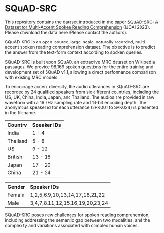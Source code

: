 # SQuAD-SRC
This repository contains the dataset introduced in the paper [SQuAD-SRC: A Dataset for Multi-Accent Spoken Reading Comprehension](https://www.ijcai.org/proceedings/2023/0578.pdf) (IJCAI 2023). Please download the data here (Please contact the authors).

SQuAD-SRC is an open-source, large-scale, naturally recorded, multi-accent spoken reading comprehension dataset. The objective is to predict the answer from the text-form context according to spoken queries. 

SQuAD-SRC is built upon [SQuAD](https://rajpurkar.github.io/SQuAD-explorer/), an extractive MRC dataset on Wikipedia passages. We provide 98,169 spoken questions for the entire training and development set of SQuAD v1.1, allowing a direct performance comparison with existing MRC models.

To encourage accent diversity, the audio utterances in SQuAD-SRC are recorded by 24 qualified speakers from six different countries, including the US, UK, China, India, Japan, and Thailand. The audios are provided in raw waveform with a 16 kHz sampling rate and 16-bit encoding depth. The anonymous speaker id for each utterance (SPK001 to SPK024) is presented in the filename.

| Country | Speaker IDs  |
|:-|:-|
| India | 1 - 4  |
| Thailand | 5 - 8  |
| US | 9 - 12  |
| British | 13 - 16  |
| Japan | 17 - 20  |
| China | 21 - 24  |

| Gender | Speaker IDs  |
|:-|:-|
| Female | 1,2,5,6,9,10,13,14,17,18,21,22  |
| Male | 3,4,7,8,11,12,15,16,19,20,23,24  |

SQuAD-SRC poses new challenges for spoken reading comprehension, including addressing the semantic gap between two modalities, and the complexity and variations associated with complex human voices.

